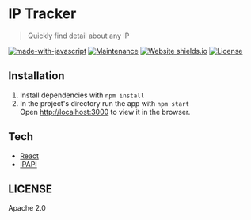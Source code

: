 #   IP Tracker

> Quickly find detail about any IP

[![made-with-javascript](https://img.shields.io/badge/Made%20with-JavaScript-1f425f.svg)](https://www.javascript.com/)
[![Maintenance](https://img.shields.io/badge/Maintained%3F-yes-green.svg)](hhttps://github.com/shaikhsajid1111/weather/graphs/commit-activity)
[![Website shields.io](https://img.shields.io/website-up-down-green-red/http/shields.io.svg)](https://shaikhsajid1111.github.io/ip-locator/)
[![License](https://img.shields.io/badge/License-Apache%202.0-blue.svg)](https://opensource.org/licenses/Apache-2.0)



## Installation

1. Install dependencies with ```npm install```
1. In the project's directory run the app with ```npm start```<br />
   Open [http://localhost:3000](http://localhost:3000) to view it in the browser.


## Tech
- [React](https://reactjs.org)
- [IPAPI](https://ipapi.co)

## LICENSE

Apache 2.0

